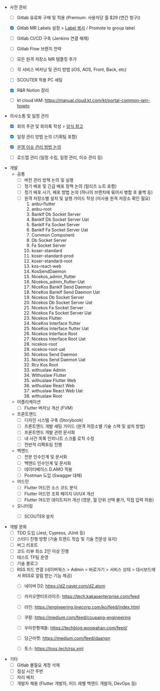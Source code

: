 - 사전 준비
	- [ ] Gitlab 유료화 구매 및 적용 (Premium: 사용자당 월 $29 (연간 청구))
	- [x] Gitlab MR Labels 설정 > [Label 복사](https://soooom.tistory.com/418) / Promote to group label
	- [ ] Gitlab CI/CD 구축 (Jenkins 연결 해제)
	- [ ] Gitlab Flow 브랜치 전략
	- [ ] 모든 원격 저장소 MR 템플릿 추가
	- [ ] 각 서비스 버저닝 및 관리 방법 (iOS, AOS, Front, Back, etc)
	- [ ] SCOUTER 적용 PC 세팅
	- [x] R&R Notion 정리
	- [ ] kt cloud IAM: https://manual.cloud.kt.com/kt/portal-common-iam-howto


- 의사소통 및 일정 관리
	- [x] 회의 주관 및 회의록 작성 > [양식 참고](https://www.notion.so/bankle/95dcfcefb014409298eae4d6c691ef6b)
	- [x] 일정 관리 방법 논의 (기획팀 포함)
	- [x] [운영 이슈 관리 방법 논의](https://www.notion.so/bankle/5bcf20fcd35c432eaa74eebb7be14bab)
	- [ ] 로드맵 관리 (일정 수립, 일정 관리, 이슈 관리 등)


- 개발
	- 공통
		- [ ] 버전 관리 방책 논의 및 실행
		- [ ] 정기 배포 및 긴급 배포 정책 논의 (릴리즈 노트 포함)
		- [ ] 정기 배포 시기, 배포 방법 논의 (하나의 브랜치에 묶어서 병합 후 롤백 등)
		- [ ] 원격 저장소별 설치 및 실행 가이드 작성 (미사용 원격 저장소 확인 필요)
			1. anbu-flutter
			2. anbu-root
			3. BankIf Db Socket Server
			4. BankIf Db Socket Server Uat
			5. BankIf Fa Socket Server
			6. BankIf Fa Socket Server Uat
			7. Common Component
			8. Db Socket Server
			9. Fa Socket Server
			10. koser-standard
			11. koser-standard-prod
			12. koser-standard-root
			13. kos-react-web
			14. KosSendDaemon
			15. Nicekos_admin_flutter
			16. Nicekos_admin_flutter-Uat
			17. NiceKos BankIf Send Daemon
			18. NiceKos BankIf Send Daemon Uat
			19. Nicekos Db Socket Server
			20. Nicekos Db Socket Server Uat
			21. Nicekos Fa Socket Server
			22. Nicekos Fa Socket Server Uat
			23. Nicekos Flutter
			24. NiceKos Interface flutter
			25. NiceKos Interface flutter Uat
			26. Nicekos Interface Root
			27. Nicekos Interface Root Uat
			28. nicekos-root
			29. nicekos-root-uat
			30. Nicekos Send Daemon
			31. Nicekos Send Daemon Uat
			32. Rcv Kos Root
			33. withuslaw Admin
			34. Withuslaw Flutter
			35. withuslaw Flutter Web
			36. withuslaw React Web
			37. withuslaw React Web Uat
			38. withuslaw Root
	- 어플리케이션
		- [ ] Flutter 버저닝 개선 (FVM)
	- 프론트엔드
		- [ ] 디자인 시스템 구축 (Storybook)
		- [ ] 프론트엔드 개발 세팅 가이드 (원격 저장소별 기술 스택 및 설치 방법)
		- [ ] 프론트엔드 개발 관련 문서화
		- [ ] 내 사건 목록 인피니트 스크롤 로직 수정
		- [ ] 전반적 리팩토링 진행
	- 백엔드
		- [ ] 전문 인수인계 및 문서화
		- [ ] 백엔드 인수인계 및 문서화
		- [ ] 데이터베이스 D.AMO 적용
		- [ ] Postman 도입 (Swagger 대체)
	- 어드민
		- [ ] Flutter 어드민 소스 코드 분석
		- [ ] Flutter 어드민 조회 페이지 UI/UX 개선
		- [ ] Flutter 어드민 데이트피커 개선 (영문, 월 단위 선택 불가, 직접 입력 허용)
	- 모니터링
		- [ ] SCOUTER 설치


- 개발 문화
	- [ ] TDD 도입 (Jest, Cypress, JUnit 등)
	- [ ] 스터디 진행 방향 (기술 트렌드 학습 및 기술 전문성 유지)
	- [ ] 버그 리포트
	- [ ] 코드 리뷰 최소 2인 이상 진행
	- [ ] 테스트 TF팀 운영
	- [ ] 기술 블로그
	- [ ] RSS 피드 연결 (네이버웍스 > Admin > 바로가기 > 서비스 상태 > 대시보드에서 RSS로 알림 받는 기능 제공)
		- [ ] 네이버 D2: https://d2.naver.com/d2.atom
		- [ ] 카카오엔터프라이즈: https://tech.kakaoenterprise.com/feed
		- [ ] 라인: https://engineering.linecorp.com/ko/feed/index.html
		- [ ] 쿠팡: https://medium.com/feed/coupang-engineering
		- [ ] 우아한형제들: https://techblog.woowahan.com/feed/
		- [ ] 당근마켓: https://medium.com/feed/daangn
		- [ ] 토스: https://toss.tech/rss.xml


 - 기타
	 - [ ] Gitlab 불필요 계정 삭제
	 - [ ] 점심 시간 주번
	 - [ ] 자리 배치
	 - [ ] 개발자 채용 (Flutter 개발자, 미드 레벨 백엔드 개발자, DevOps 등)
